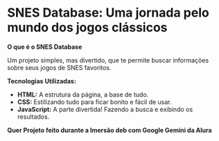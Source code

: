 # SNES Database: Uma jornada pelo mundo dos jogos clássicos

**O que é o SNES Database**

Um projeto simples, mas divertido, que te permite buscar informações sobre seus jogos de SNES favoritos. 

**Tecnologias Utilizadas:**

* **HTML:** A estrutura da página, a base de tudo.
* **CSS:** Estilizando tudo para ficar bonito e fácil de usar.
* **JavaScript:** A parte divertida! Fazendo a busca e exibindo os resultados.

**Quer Projeto feito durante a Imersão deb com Google Gemini da Alura**
